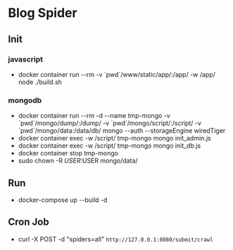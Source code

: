 # Blog Spider

## Init

### javascript
  * docker container run --rm -v \`pwd\`/www/static/app/:/app/ -w /app/ node ./build.sh

### mongodb
  * docker container run --rm -d --name tmp-mongo -v \`pwd\`/mongo/dump/:/dump/ -v \`pwd\`/mongo/script/:/script/ -v \`pwd\`/mongo/data:/data/db/ mongo --auth --storageEngine wiredTiger
  * docker container exec -w /script/ tmp-mongo mongo init\_admin.js
  * docker container exec -w /script/ tmp-mongo mongo init\_db.js
  * docker container stop tmp-mongo
  * sudo chown -R $USER:$USER mongo/data/

## Run
 * docker-compose up --build -d

## Cron Job
 * curl -X POST -d "spiders=all" `http://127.0.0.1:8080/submit/crawl`
